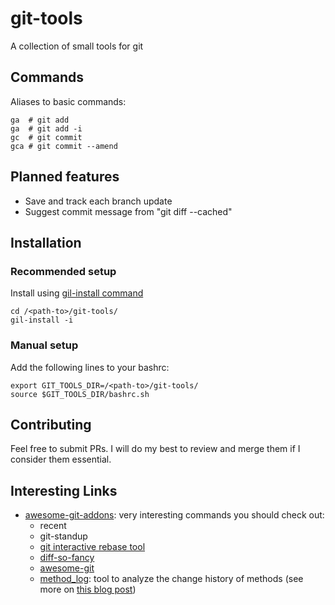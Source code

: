 # git-tools
A collection of small tools for git

## Commands

Aliases to basic commands:
```
ga  # git add
ga  # git add -i
gc  # git commit
gca # git commit --amend
```

## Planned features
- Save and track each branch update
- Suggest commit message from "git diff --cached"

## Installation

### Recommended setup
Install using [gil-install command](https://github.com/adrianogil/gil-tools)

```
cd /<path-to>/git-tools/
gil-install -i
```

### Manual setup

Add the following lines to your bashrc:
```
export GIT_TOOLS_DIR=/<path-to>/git-tools/
source $GIT_TOOLS_DIR/bashrc.sh
```

## Contributing

Feel free to submit PRs. I will do my best to review and merge them if I consider them essential.

## Interesting Links

* [awesome-git-addons](https://github.com/stevemao/awesome-git-addons): very interesting commands you should check out:
    * recent
    * git-standup
    * [git interactive rebase tool](https://github.com/MitMaro/git-interactive-rebase-tool)
    * [diff-so-fancy](https://github.com/so-fancy/diff-so-fancy)
    * [awesome-git](https://github.com/dictcp/awesome-git)
    * [method_log](https://github.com/freerange/method_log): tool to analyze the change history of methods (see more on [this blog post](https://www.urbanautomaton.com/blog/2014/09/22/tracking-method-history-in-git/))
